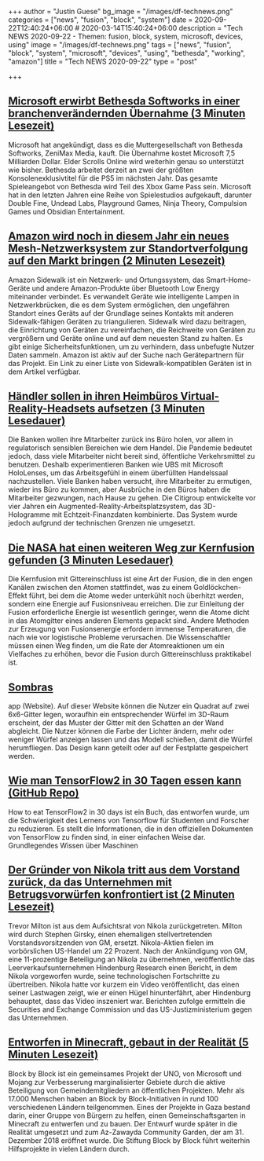 +++
author = "Justin Guese"
bg_image = "/images/df-technews.png"
categories = ["news", "fusion", "block", "system"]
date = 2020-09-22T12:40:24+06:00 # 2020-03-14T15:40:24+06:00
description = "Tech NEWS 2020-09-22 - Themen: fusion, block, system, microsoft, devices, using"
image = "/images/df-technews.png"
tags = ["news", "fusion", "block", "system", "microsoft", "devices", "using", "bethesda", "working", "amazon"]
title = "Tech NEWS 2020-09-22"
type = "post"

+++

## [Microsoft erwirbt Bethesda Softworks in einer branchenverändernden Übernahme (3 Minuten Lesezeit)](https://arstechnica.com/gaming/2020/09/microsoft-purchases-bethesda-softworks-in-industry-changing-acquisition//1/01000174b548d325-6c5be87c-9da7-4aba-abe0-79125473067c-000000/6OB7bixe8J5ZzfMW3IQ2apmhzEYm-Lw2PX4V-hRVkew=159)

 Microsoft hat angekündigt, dass es die Muttergesellschaft von Bethesda Softworks, ZeniMax Media, kauft. Die Übernahme kostet Microsoft 7,5 Milliarden Dollar. Elder Scrolls Online wird weiterhin genau so unterstützt wie bisher. Bethesda arbeitet derzeit an zwei der größten Konsolenexklusivtitel für die PS5 im nächsten Jahr. Das gesamte Spieleangebot von Bethesda wird Teil des Xbox Game Pass sein. Microsoft hat in den letzten Jahren eine Reihe von Spielestudios aufgekauft, darunter Double Fine, Undead Labs, Playground Games, Ninja Theory, Compulsion Games und Obsidian Entertainment.

## [Amazon wird noch in diesem Jahr ein neues Mesh-Netzwerksystem zur Standortverfolgung auf den Markt bringen (2 Minuten Lesezeit)](https://www.theverge.com/2020/9/21/21448926/amazon-sidewalk-ring-echo-tile-wifi-mesh-ble-location-tracking/1/01000174b548d325-6c5be87c-9da7-4aba-abe0-79125473067c-000000/UU_B6PnQM5lMZi142ecfq1o6nqsmSecFfZ2Td2SttrY=159)

 Amazon Sidewalk ist ein Netzwerk- und Ortungssystem, das Smart-Home-Geräte und andere Amazon-Produkte über Bluetooth Low Energy miteinander verbindet. Es verwandelt Geräte wie intelligente Lampen in Netzwerkbrücken, die es dem System ermöglichen, den ungefähren Standort eines Geräts auf der Grundlage seines Kontakts mit anderen Sidewalk-fähigen Geräten zu triangulieren. Sidewalk wird dazu beitragen, die Einrichtung von Geräten zu vereinfachen, die Reichweite von Geräten zu vergrößern und Geräte online und auf dem neuesten Stand zu halten. Es gibt einige Sicherheitsfunktionen, um zu verhindern, dass unbefugte Nutzer Daten sammeln. Amazon ist aktiv auf der Suche nach Gerätepartnern für das Projekt. Ein Link zu einer Liste von Sidewalk-kompatiblen Geräten ist in dem Artikel verfügbar.

## [Händler sollen in ihren Heimbüros Virtual-Reality-Headsets aufsetzen (3 Minuten Lesedauer)](https://arstechnica.com/information-technology/2020/09/traders-set-to-don-virtual-reality-headsets-in-their-home-offices/?comments=1/1/01000174b548d325-6c5be87c-9da7-4aba-abe0-79125473067c-000000/lriG3C8p6O7BI8rCTUSD-8oIJHFk9MOpQFpwBpCd2Og=159)

 Die Banken wollen ihre Mitarbeiter zurück ins Büro holen, vor allem in regulatorisch sensiblen Bereichen wie dem Handel. Die Pandemie bedeutet jedoch, dass viele Mitarbeiter nicht bereit sind, öffentliche Verkehrsmittel zu benutzen. Deshalb experimentieren Banken wie UBS mit Microsoft HoloLenses, um das Arbeitsgefühl in einem überfüllten Handelssaal nachzustellen. Viele Banken haben versucht, ihre Mitarbeiter zu ermutigen, wieder ins Büro zu kommen, aber Ausbrüche in den Büros haben die Mitarbeiter gezwungen, nach Hause zu gehen. Die Citigroup entwickelte vor vier Jahren ein Augmented-Reality-Arbeitsplatzsystem, das 3D-Hologramme mit Echtzeit-Finanzdaten kombinierte. Das System wurde jedoch aufgrund der technischen Grenzen nie umgesetzt.

## [Die NASA hat einen weiteren Weg zur Kernfusion gefunden (3 Minuten Lesedauer)](https://www.popularmechanics.com/science/energy/a34096117/nasa-nuclear-lattice-confiment-fusion//1/01000174b548d325-6c5be87c-9da7-4aba-abe0-79125473067c-000000/CKyI5W3c2l4nMual1oIUB1qtLpU4rZWD-AnV3W1dIak=159)

 Die Kernfusion mit Gittereinschluss ist eine Art der Fusion, die in den engen Kanälen zwischen den Atomen stattfindet, was zu einem Goldlöckchen-Effekt führt, bei dem die Atome weder unterkühlt noch überhitzt werden, sondern eine Energie auf Fusionsniveau erreichen. Die zur Einleitung der Fusion erforderliche Energie ist wesentlich geringer, wenn die Atome dicht in das Atomgitter eines anderen Elements gepackt sind. Andere Methoden zur Erzeugung von Fusionsenergie erfordern immense Temperaturen, die nach wie vor logistische Probleme verursachen. Die Wissenschaftler müssen einen Weg finden, um die Rate der Atomreaktionen um ein Vielfaches zu erhöhen, bevor die Fusion durch Gittereinschluss praktikabel ist.

## [Sombras](https://sombras.app/?a=zFC=l.&b=JJJJJJ&fill=1/1/01000174b548d325-6c5be87c-9da7-4aba-abe0-79125473067c-000000/ljmgL_Zg5ml-VNPKB8bf2VZqW8ZFYLDUSCjGGIMzClY=159)

app (Website). Auf dieser Website können die Nutzer ein Quadrat auf zwei 6x6-Gitter legen, woraufhin ein entsprechender Würfel im 3D-Raum erscheint, der das Muster der Gitter mit den Schatten an der Wand abgleicht. Die Nutzer können die Farbe der Lichter ändern, mehr oder weniger Würfel anzeigen lassen und das Modell schießen, damit die Würfel herumfliegen. Das Design kann geteilt oder auf der Festplatte gespeichert werden.

## [Wie man TensorFlow2 in 30 Tagen essen kann (GitHub Repo)](https://github.com/lyhue1991/eat_tensorflow2_in_30_days/1/01000174b548d325-6c5be87c-9da7-4aba-abe0-79125473067c-000000/SgUyRcI0-Et3J8nxvYzHzHBjSVOJCffI7LsIrzR21RE=159)

 How to eat TensorFlow2 in 30 days ist ein Buch, das entworfen wurde, um die Schwierigkeit des Lernens von Tensorflow für Studenten und Forscher zu reduzieren. Es stellt die Informationen, die in den offiziellen Dokumenten von TensorFlow zu finden sind, in einer einfachen Weise dar. Grundlegendes Wissen über Maschinen

## [Der Gründer von Nikola tritt aus dem Vorstand zurück, da das Unternehmen mit Betrugsvorwürfen konfrontiert ist (2 Minuten Lesezeit)](https://www.theverge.com/2020/9/21/21448729/nikola-electric-hydrogen-truck-fraud-allegations-executive-chairman-founder-trevor-milton/1/01000174b548d325-6c5be87c-9da7-4aba-abe0-79125473067c-000000/_EJs2pgDOJ-xuwo_H0LVdQMcGh33C4IQV1QyRnn_i-U=159)

 Trevor Milton ist aus dem Aufsichtsrat von Nikola zurückgetreten. Milton wird durch Stephen Girsky, einen ehemaligen stellvertretenden Vorstandsvorsitzenden von GM, ersetzt. Nikola-Aktien fielen im vorbörslichen US-Handel um 22 Prozent. Nach der Ankündigung von GM, eine 11-prozentige Beteiligung an Nikola zu übernehmen, veröffentlichte das Leerverkaufsunternehmen Hindenburg Research einen Bericht, in dem Nikola vorgeworfen wurde, seine technologischen Fortschritte zu übertreiben. Nikola hatte vor kurzem ein Video veröffentlicht, das einen seiner Lastwagen zeigt, wie er einen Hügel hinunterfährt, aber Hindenburg behauptet, dass das Video inszeniert war. Berichten zufolge ermitteln die Securities and Exchange Commission und das US-Justizministerium gegen das Unternehmen.

## [Entworfen in Minecraft, gebaut in der Realität (5 Minuten Lesezeit)](https://restofworld.org/2020/rebuilding-gaza-with-minecraft//1/01000174b548d325-6c5be87c-9da7-4aba-abe0-79125473067c-000000/ai-Fv-xWSfFg6Bplg8TOEuO2oxPbThotZavHhVt0bZw=159)

 Block by Block ist ein gemeinsames Projekt der UNO, von Microsoft und Mojang zur Verbesserung marginalisierter Gebiete durch die aktive Beteiligung von Gemeindemitgliedern an öffentlichen Projekten. Mehr als 17.000 Menschen haben an Block by Block-Initiativen in rund 100 verschiedenen Ländern teilgenommen. Eines der Projekte in Gaza bestand darin, einer Gruppe von Bürgern zu helfen, einen Gemeinschaftsgarten in Minecraft zu entwerfen und zu bauen. Der Entwurf wurde später in die Realität umgesetzt und zum Az-Zawayda Community Garden, der am 31. Dezember 2018 eröffnet wurde. Die Stiftung Block by Block führt weiterhin Hilfsprojekte in vielen Ländern durch.

